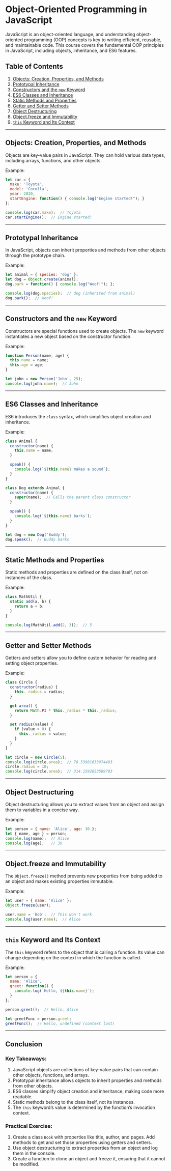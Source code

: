 
# Object-Oriented Programming in JavaScript

JavaScript is an object-oriented language, and understanding object-oriented programming (OOP) concepts is key to writing efficient, reusable, and maintainable code. This course covers the fundamental OOP principles in JavaScript, including objects, inheritance, and ES6 features.

## Table of Contents
1. [Objects: Creation, Properties, and Methods](#objects-creation-properties-and-methods)
2. [Prototypal Inheritance](#prototypal-inheritance)
3. [Constructors and the `new` Keyword](#constructors-and-the-new-keyword)
4. [ES6 Classes and Inheritance](#es6-classes-and-inheritance)
5. [Static Methods and Properties](#static-methods-and-properties)
6. [Getter and Setter Methods](#getter-and-setter-methods)
7. [Object Destructuring](#object-destructuring)
8. [Object.freeze and Immutability](#objectfreeze-and-immutability)
9. [`this` Keyword and Its Context](#this-keyword-and-its-context)

---

## Objects: Creation, Properties, and Methods
Objects are key-value pairs in JavaScript. They can hold various data types, including arrays, functions, and other objects.

Example:
```javascript
let car = {
  make: 'Toyota',
  model: 'Corolla',
  year: 2020,
  startEngine: function() { console.log("Engine started!"); }
};

console.log(car.make);  // Toyota
car.startEngine();  // Engine started!
```

---

## Prototypal Inheritance
In JavaScript, objects can inherit properties and methods from other objects through the prototype chain.

Example:
```javascript
let animal = { species: 'dog' };
let dog = Object.create(animal);
dog.bark = function() { console.log("Woof!"); };

console.log(dog.species);  // dog (inherited from animal)
dog.bark();  // Woof!
```

---

## Constructors and the `new` Keyword
Constructors are special functions used to create objects. The `new` keyword instantiates a new object based on the constructor function.

Example:
```javascript
function Person(name, age) {
  this.name = name;
  this.age = age;
}

let john = new Person('John', 25);
console.log(john.name);  // John
```

---

## ES6 Classes and Inheritance
ES6 introduces the `class` syntax, which simplifies object creation and inheritance.

Example:
```javascript
class Animal {
  constructor(name) {
    this.name = name;
  }

  speak() {
    console.log(`${this.name} makes a sound`);
  }
}

class Dog extends Animal {
  constructor(name) {
    super(name);  // Calls the parent class constructor
  }

  speak() {
    console.log(`${this.name} barks`);
  }
}

let dog = new Dog('Buddy');
dog.speak();  // Buddy barks
```

---

## Static Methods and Properties
Static methods and properties are defined on the class itself, not on instances of the class.

Example:
```javascript
class MathUtil {
  static add(a, b) {
    return a + b;
  }
}

console.log(MathUtil.add(2, 3));  // 5
```

---

## Getter and Setter Methods
Getters and setters allow you to define custom behavior for reading and setting object properties.

Example:
```javascript
class Circle {
  constructor(radius) {
    this._radius = radius;
  }

  get area() {
    return Math.PI * this._radius * this._radius;
  }

  set radius(value) {
    if (value > 0) {
      this._radius = value;
    }
  }
}

let circle = new Circle(5);
console.log(circle.area);  // 78.53981633974483
circle.radius = 10;
console.log(circle.area);  // 314.1592653589793
```

---

## Object Destructuring
Object destructuring allows you to extract values from an object and assign them to variables in a concise way.

Example:
```javascript
let person = { name: 'Alice', age: 30 };
let { name, age } = person;
console.log(name);  // Alice
console.log(age);   // 30
```

---

## Object.freeze and Immutability
The `Object.freeze()` method prevents new properties from being added to an object and makes existing properties immutable.

Example:
```javascript
let user = { name: 'Alice' };
Object.freeze(user);

user.name = 'Bob';  // This won't work
console.log(user.name);  // Alice
```

---

## `this` Keyword and Its Context
The `this` keyword refers to the object that is calling a function. Its value can change depending on the context in which the function is called.

Example:
```javascript
let person = {
  name: 'Alice',
  greet: function() {
    console.log(`Hello, ${this.name}`);
  }
};

person.greet();  // Hello, Alice

let greetFunc = person.greet;
greetFunc();  // Hello, undefined (context lost)
```

---

## Conclusion

### Key Takeaways:
1. JavaScript objects are collections of key-value pairs that can contain other objects, functions, and arrays.
2. Prototypal inheritance allows objects to inherit properties and methods from other objects.
3. ES6 classes simplify object creation and inheritance, making code more readable.
4. Static methods belong to the class itself, not its instances.
5. The `this` keyword’s value is determined by the function’s invocation context.

### Practical Exercise:
1. Create a class `Book` with properties like title, author, and pages. Add methods to get and set those properties using getters and setters.
2. Use object destructuring to extract properties from an object and log them in the console.
3. Create a function to clone an object and freeze it, ensuring that it cannot be modified.
